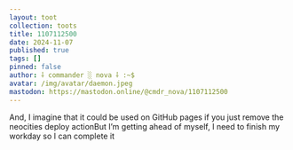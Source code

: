 ```yaml
---
layout: toot
collection: toots
title: 1107112500
date: 2024-11-07
published: true
tags: []
pinned: false
author: ⸸ commander ░ nova ⸸ :~$
avatar: /img/avatar/daemon.jpeg
mastodon: https://mastodon.online/@cmdr_nova/1107112500
---
```


And, I imagine that it could be used on GitHub pages if you just remove the neocities deploy actionBut I’m getting ahead of myself, I need to finish my workday so I can complete it
